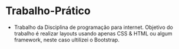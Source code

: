 # Trabalho-Prático
+ Trabalho da Disciplina de programação para internet.
Objetivo do trabalho é realizar layouts usando apenas CSS & HTML ou algum framework, neste caso ultilizei o Bootstrap.
